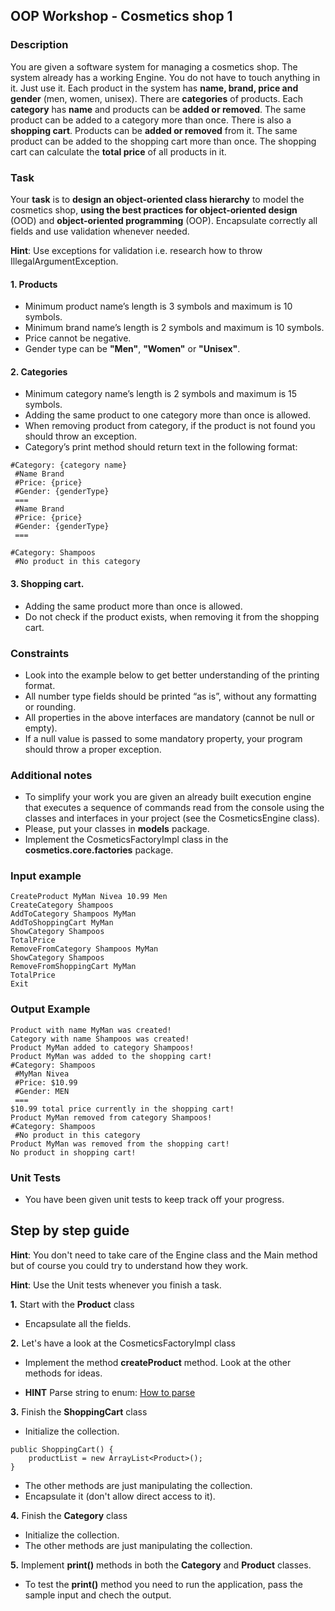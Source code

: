 ## OOP Workshop - Cosmetics shop 1

### Description
You are given a software system for managing a cosmetics shop. The system already has a working Engine. You do not have to touch anything in it. Just use it.
Each product in the system has **name, brand, price and gender** (men, women, unisex).
There are **categories** of products. Each **category** has **name** and products can be **added or removed**. The same product can be added to a category more than once. There is also a **shopping cart**. Products can be **added or removed** from it. The same product can be added to the shopping cart more than once. The shopping cart can calculate the **total price** of all products in it.

### Task
Your **task** is to **design an object-oriented class hierarchy** to model the cosmetics shop, **using the best practices for object-oriented design** (OOD) and **object-oriented programming** (OOP). Encapsulate correctly all fields and use validation whenever needed.

**Hint**: Use exceptions for validation i.e. research how to throw IllegalArgumentException.

#### 1.  Products
- Minimum product name’s length is 3 symbols and maximum is 10 symbols.
- Minimum brand name’s length is 2 symbols and maximum is 10 symbols.
- Price cannot be negative.
- Gender type can be **"Men"**, **"Women"** or **"Unisex"**.

#### 2. Categories
- Minimum category name’s length is 2 symbols and maximum is 15 symbols.  
- Adding the same product to one category more than once is allowed.
- When removing product from category, if the product is not found you should throw an exception.
- Category’s print method should return text in the following format:

```
#Category: {category name}
 #Name Brand
 #Price: {price}
 #Gender: {genderType}
 ===
 #Name Brand
 #Price: {price}
 #Gender: {genderType}
 ===
```

```
#Category: Shampoos
 #No product in this category
```

#### 3. Shopping cart.
- Adding the same product more than once is allowed.
- Do not check if the product exists, when removing it from the shopping cart.

### Constraints
- Look into the example below to get better understanding of the printing format.
- All number type fields should be printed “as is”, without any formatting or rounding.
- All properties in the above interfaces are mandatory (cannot be null or empty).
- If a null value is passed to some mandatory property, your program should throw a proper exception.

### Additional notes
- To simplify your work you are given an already built execution engine that executes a sequence of commands read from the console using the classes and interfaces in your project (see the CosmeticsEngine class).
- Please, put your classes in **models** package.
- Implement the CosmeticsFactoryImpl class in the **cosmetics.core.factories** package.

### Input example

```
CreateProduct MyMan Nivea 10.99 Men
CreateCategory Shampoos
AddToCategory Shampoos MyMan
AddToShoppingCart MyMan
ShowCategory Shampoos
TotalPrice
RemoveFromCategory Shampoos MyMan
ShowCategory Shampoos
RemoveFromShoppingCart MyMan
TotalPrice
Exit
```

### Output Example

```
Product with name MyMan was created!
Category with name Shampoos was created!
Product MyMan added to category Shampoos!
Product MyMan was added to the shopping cart!
#Category: Shampoos
 #MyMan Nivea
 #Price: $10.99
 #Gender: MEN
 ===
$10.99 total price currently in the shopping cart!
Product MyMan removed from category Shampoos!
#Category: Shampoos
 #No product in this category
Product MyMan was removed from the shopping cart!
No product in shopping cart!
```

### Unit Tests

- You have been given unit tests to keep track off your progress.

## Step by step guide

**Hint**: You don't need to take care of the Engine class and the Main method but of course you could try to understand how they work.

**Hint**: Use the Unit tests whenever you finish a task.

**1.** Start with the **Product** class

- Encapsulate all the fields.

**2.** Let's have a look at the CosmeticsFactoryImpl class

- Implement the method **createProduct** method. Look at the other methods for ideas.

- **HINT** Parse string to enum: [How to parse](https://stackoverflow.com/questions/7056959/convert-string-to-equivalent-enum-value)

**3.** Finish the **ShoppingCart** class

- Initialize the collection.

```
public ShoppingCart() {
    productList = new ArrayList<Product>();
}
```

- The other methods are just manipulating the collection.
- Encapsulate it (don't allow direct access to it).

**4.** Finish the **Category** class

- Initialize the collection.
- The other methods are just manipulating the collection.

**5.** Implement **print()** methods in both the **Category** and **Product** classes.

- To test the **print()** method you need to run the application, pass the sample input and chech the output.